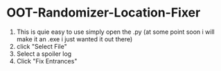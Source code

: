 # OOT-Randomizer-Location-Fixer

1) This is quie easy to use simply open the .py (at some point soon i will make it an .exe i just wanted it out there)
2) click "Select File"
3) Select a spoiler log
4) Click "Fix Entrances"
